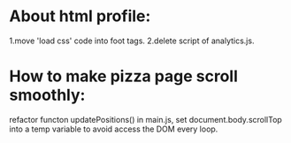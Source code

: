 # About html profile:
  1.move 'load css' code into foot tags.
  2.delete script of analytics.js.

# How to make pizza page scroll smoothly:
  refactor functon updatePositions() in main.js, set document.body.scrollTop into a temp variable to avoid access the DOM every loop.
